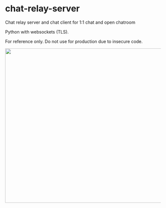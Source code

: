 # chat-relay-server
Chat relay server and chat client for 1:1 chat and open chatroom

Python with websockets (TLS).

For reference only. Do not use for production due to insecure code.

<img src="https://i.imgur.com/wHc0Sym.png" width=700 height=500>
